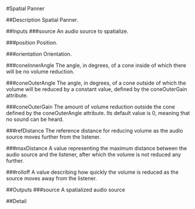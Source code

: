 #Spatial Panner

##Description
Spatial Panner.

##Inputs
###source
An audio source to spatialize.

###position
Position.

###orientation
Orientation.

###coneInnerAngle
The angle, in degrees, of a cone inside of which there will be no volume reduction.

###coneOuterAngle
The angle, in degrees, of a cone outside of which the volume will be reduced by a constant value, defined by the coneOuterGain attribute.

###coneOuterGain
The amount of volume reduction outside the cone defined by the coneOuterAngle attribute. Its default value is 0, meaning that no sound can be heard.

###refDistance
The reference distance for reducing volume as the audio source moves further from the listener.

###maxDistance
A value representing the maximum distance between the audio source and the listener, after which the volume is not reduced any further.

###rolloff
A value describing how quickly the volume is reduced as the source moves away from the listener.

##Outputs
###source
A spatialized audio source

##Detail

